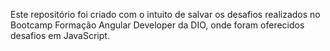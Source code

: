 Este repositório foi criado com o intuito de salvar os desafios realizados no Bootcamp Formação Angular Developer da DIO, onde foram oferecidos desafios em JavaScript.

